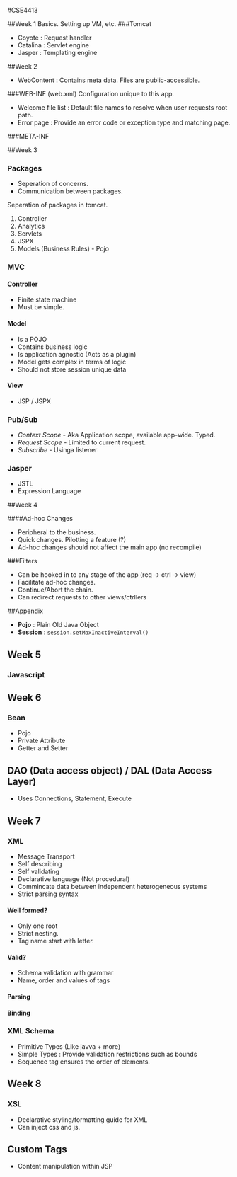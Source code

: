 #CSE4413

##Week 1
Basics. Setting up VM, etc.
###Tomcat
- Coyote : Request handler
- Catalina : Servlet engine
- Jasper : Templating engine

##Week 2
- WebContent : Contains meta data. Files are public-accessible.

###WEB-INF (web.xml)
Configuration unique to this app. 

- Welcome file list : Default file names to resolve when user requests root path.
- Error page : Provide an error code or exception type and matching page.

###META-INF

##Week 3
### Packages
- Seperation of concerns.
- Communication between packages.

Seperation of packages in tomcat.

1. Controller
2. Analytics
3. Servlets
4. JSPX
5. Models (Business Rules) - Pojo 
		
### MVC

#### Controller
- Finite state machine
- Must be simple.

#### Model
- Is a POJO
- Contains business logic
- Is application agnostic (Acts as a plugin)
- Model gets complex in terms of logic 
- Should not store session unique data

#### View
- JSP / JSPX

### Pub/Sub
- *Context Scope* - Aka Application scope, available app-wide. Typed.
- *Request Scope* - Limited to current request.
- *Subscribe* - Usinga listener

### Jasper
- JSTL
- Expression Language

##Week 4

####Ad-hoc Changes
- Peripheral to the business.
- Quick changes. Pilotting a feature (?)
- Ad-hoc changes should not affect the main app (no recompile)


###Filters
- Can be hooked in to any stage of the app (req -> ctrl -> view)
- Facilitate ad-hoc changes. 
- Continue/Abort the chain.
- Can redirect requests to other views/ctrllers


##Appendix
- **Pojo** : Plain Old Java Object
- **Session** : `session.setMaxInactiveInterval()`

## Week 5

### Javascript

## Week 6

### Bean
- Pojo
- Private Attribute
- Getter and Setter

## DAO (Data access object) / DAL (Data Access Layer)
- Uses Connections, Statement, Execute

## Week 7

### XML
- Message Transport
- Self describing
- Self validating
- Declarative language (Not procedural)
- Commincate data between independent heterogeneous systems
- Strict parsing syntax

#### Well formed?
- Only one root
- Strict nesting. 
- Tag name start with letter.
#### Valid?
- Schema validation with grammar
- Name, order and values of tags
#### Parsing
#### Binding
### XML Schema
- Primitive Types (Like javva + more)
- Simple Types : Provide validation restrictions such as bounds
- Sequence tag ensures the order of elements.

## Week 8

### XSL
- Declarative styling/formatting guide for XML
- Can inject css and js.

## Custom Tags
- Content manipulation within JSP
